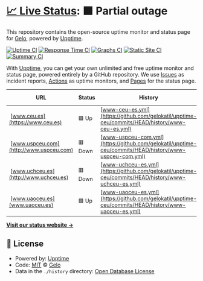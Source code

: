 # [📈 Live Status](https://gelokatil.github.io/upptime-ceu): <!--live status--> **🟧 Partial outage**

This repository contains the open-source uptime monitor and status page for [Gelo](https://gelokatil.github.io/upptime-ceu), powered by [Upptime](https://github.com/upptime/upptime).

[![Uptime CI](https://github.com/gelokatil/upptime-ceu/workflows/Uptime%20CI/badge.svg)](https://github.com/gelokatil/upptime-ceu/actions?query=workflow%3A%22Uptime+CI%22)
[![Response Time CI](https://github.com/gelokatil/upptime-ceu/workflows/Response%20Time%20CI/badge.svg)](https://github.com/gelokatil/upptime-ceu/actions?query=workflow%3A%22Response+Time+CI%22)
[![Graphs CI](https://github.com/gelokatil/upptime-ceu/workflows/Graphs%20CI/badge.svg)](https://github.com/gelokatil/upptime-ceu/actions?query=workflow%3A%22Graphs+CI%22)
[![Static Site CI](https://github.com/gelokatil/upptime-ceu/workflows/Static%20Site%20CI/badge.svg)](https://github.com/gelokatil/upptime-ceu/actions?query=workflow%3A%22Static+Site+CI%22)
[![Summary CI](https://github.com/gelokatil/upptime-ceu/workflows/Summary%20CI/badge.svg)](https://github.com/gelokatil/upptime-ceu/actions?query=workflow%3A%22Summary+CI%22)

With [Upptime](https://upptime.js.org), you can get your own unlimited and free uptime monitor and status page, powered entirely by a GitHub repository. We use [Issues](https://github.com/gelokatil/upptime-ceu/issues) as incident reports, [Actions](https://github.com/gelokatil/upptime-ceu/actions) as uptime monitors, and [Pages](https://gelokatil.github.io/upptime-ceu) for the status page.

<!--start: status pages-->
<!-- This summary is generated by Upptime (https://github.com/upptime/upptime) -->
<!-- Do not edit this manually, your changes will be overwritten -->
<!-- prettier-ignore -->
| URL | Status | History | Response Time | Uptime |
| --- | ------ | ------- | ------------- | ------ |
| <img alt="" src="https://favicons.githubusercontent.com/www.ceu.es" height="13"> [www.ceu.es](https://www.ceu.es) | 🟩 Up | [www-ceu-es.yml](https://github.com/gelokatil/upptime-ceu/commits/HEAD/history/www-ceu-es.yml) | <details><summary><img alt="Response time graph" src="./graphs/www-ceu-es/response-time-week.png" height="20"> 2403ms</summary><br><a href="https://gelokatil.github.io/upptime-ceu/history/www-ceu-es"><img alt="Response time 2403" src="https://img.shields.io/endpoint?url=https%3A%2F%2Fraw.githubusercontent.com%2Fgelokatil%2Fupptime-ceu%2FHEAD%2Fapi%2Fwww-ceu-es%2Fresponse-time.json"></a><br><a href="https://gelokatil.github.io/upptime-ceu/history/www-ceu-es"><img alt="24-hour response time 2403" src="https://img.shields.io/endpoint?url=https%3A%2F%2Fraw.githubusercontent.com%2Fgelokatil%2Fupptime-ceu%2FHEAD%2Fapi%2Fwww-ceu-es%2Fresponse-time-day.json"></a><br><a href="https://gelokatil.github.io/upptime-ceu/history/www-ceu-es"><img alt="7-day response time 2403" src="https://img.shields.io/endpoint?url=https%3A%2F%2Fraw.githubusercontent.com%2Fgelokatil%2Fupptime-ceu%2FHEAD%2Fapi%2Fwww-ceu-es%2Fresponse-time-week.json"></a><br><a href="https://gelokatil.github.io/upptime-ceu/history/www-ceu-es"><img alt="30-day response time 2403" src="https://img.shields.io/endpoint?url=https%3A%2F%2Fraw.githubusercontent.com%2Fgelokatil%2Fupptime-ceu%2FHEAD%2Fapi%2Fwww-ceu-es%2Fresponse-time-month.json"></a><br><a href="https://gelokatil.github.io/upptime-ceu/history/www-ceu-es"><img alt="1-year response time 2403" src="https://img.shields.io/endpoint?url=https%3A%2F%2Fraw.githubusercontent.com%2Fgelokatil%2Fupptime-ceu%2FHEAD%2Fapi%2Fwww-ceu-es%2Fresponse-time-year.json"></a></details> | <details><summary><a href="https://gelokatil.github.io/upptime-ceu/history/www-ceu-es">100.00%</a></summary><a href="https://gelokatil.github.io/upptime-ceu/history/www-ceu-es"><img alt="All-time uptime 100.00%" src="https://img.shields.io/endpoint?url=https%3A%2F%2Fraw.githubusercontent.com%2Fgelokatil%2Fupptime-ceu%2FHEAD%2Fapi%2Fwww-ceu-es%2Fuptime.json"></a><br><a href="https://gelokatil.github.io/upptime-ceu/history/www-ceu-es"><img alt="24-hour uptime 100.00%" src="https://img.shields.io/endpoint?url=https%3A%2F%2Fraw.githubusercontent.com%2Fgelokatil%2Fupptime-ceu%2FHEAD%2Fapi%2Fwww-ceu-es%2Fuptime-day.json"></a><br><a href="https://gelokatil.github.io/upptime-ceu/history/www-ceu-es"><img alt="7-day uptime 100.00%" src="https://img.shields.io/endpoint?url=https%3A%2F%2Fraw.githubusercontent.com%2Fgelokatil%2Fupptime-ceu%2FHEAD%2Fapi%2Fwww-ceu-es%2Fuptime-week.json"></a><br><a href="https://gelokatil.github.io/upptime-ceu/history/www-ceu-es"><img alt="30-day uptime 100.00%" src="https://img.shields.io/endpoint?url=https%3A%2F%2Fraw.githubusercontent.com%2Fgelokatil%2Fupptime-ceu%2FHEAD%2Fapi%2Fwww-ceu-es%2Fuptime-month.json"></a><br><a href="https://gelokatil.github.io/upptime-ceu/history/www-ceu-es"><img alt="1-year uptime 100.00%" src="https://img.shields.io/endpoint?url=https%3A%2F%2Fraw.githubusercontent.com%2Fgelokatil%2Fupptime-ceu%2FHEAD%2Fapi%2Fwww-ceu-es%2Fuptime-year.json"></a></details>
| <img alt="" src="https://favicons.githubusercontent.com/www.uspceu.com" height="13"> [www.uspceu.com](http://www.uspceu.com) | 🟥 Down | [www-uspceu-com.yml](https://github.com/gelokatil/upptime-ceu/commits/HEAD/history/www-uspceu-com.yml) | <details><summary><img alt="Response time graph" src="./graphs/www-uspceu-com/response-time-week.png" height="20"> 0ms</summary><br><a href="https://gelokatil.github.io/upptime-ceu/history/www-uspceu-com"><img alt="Response time 0" src="https://img.shields.io/endpoint?url=https%3A%2F%2Fraw.githubusercontent.com%2Fgelokatil%2Fupptime-ceu%2FHEAD%2Fapi%2Fwww-uspceu-com%2Fresponse-time.json"></a><br><a href="https://gelokatil.github.io/upptime-ceu/history/www-uspceu-com"><img alt="24-hour response time 0" src="https://img.shields.io/endpoint?url=https%3A%2F%2Fraw.githubusercontent.com%2Fgelokatil%2Fupptime-ceu%2FHEAD%2Fapi%2Fwww-uspceu-com%2Fresponse-time-day.json"></a><br><a href="https://gelokatil.github.io/upptime-ceu/history/www-uspceu-com"><img alt="7-day response time 0" src="https://img.shields.io/endpoint?url=https%3A%2F%2Fraw.githubusercontent.com%2Fgelokatil%2Fupptime-ceu%2FHEAD%2Fapi%2Fwww-uspceu-com%2Fresponse-time-week.json"></a><br><a href="https://gelokatil.github.io/upptime-ceu/history/www-uspceu-com"><img alt="30-day response time 0" src="https://img.shields.io/endpoint?url=https%3A%2F%2Fraw.githubusercontent.com%2Fgelokatil%2Fupptime-ceu%2FHEAD%2Fapi%2Fwww-uspceu-com%2Fresponse-time-month.json"></a><br><a href="https://gelokatil.github.io/upptime-ceu/history/www-uspceu-com"><img alt="1-year response time 0" src="https://img.shields.io/endpoint?url=https%3A%2F%2Fraw.githubusercontent.com%2Fgelokatil%2Fupptime-ceu%2FHEAD%2Fapi%2Fwww-uspceu-com%2Fresponse-time-year.json"></a></details> | <details><summary><a href="https://gelokatil.github.io/upptime-ceu/history/www-uspceu-com">0.87%</a></summary><a href="https://gelokatil.github.io/upptime-ceu/history/www-uspceu-com"><img alt="All-time uptime 0.87%" src="https://img.shields.io/endpoint?url=https%3A%2F%2Fraw.githubusercontent.com%2Fgelokatil%2Fupptime-ceu%2FHEAD%2Fapi%2Fwww-uspceu-com%2Fuptime.json"></a><br><a href="https://gelokatil.github.io/upptime-ceu/history/www-uspceu-com"><img alt="24-hour uptime 0.87%" src="https://img.shields.io/endpoint?url=https%3A%2F%2Fraw.githubusercontent.com%2Fgelokatil%2Fupptime-ceu%2FHEAD%2Fapi%2Fwww-uspceu-com%2Fuptime-day.json"></a><br><a href="https://gelokatil.github.io/upptime-ceu/history/www-uspceu-com"><img alt="7-day uptime 0.87%" src="https://img.shields.io/endpoint?url=https%3A%2F%2Fraw.githubusercontent.com%2Fgelokatil%2Fupptime-ceu%2FHEAD%2Fapi%2Fwww-uspceu-com%2Fuptime-week.json"></a><br><a href="https://gelokatil.github.io/upptime-ceu/history/www-uspceu-com"><img alt="30-day uptime 0.87%" src="https://img.shields.io/endpoint?url=https%3A%2F%2Fraw.githubusercontent.com%2Fgelokatil%2Fupptime-ceu%2FHEAD%2Fapi%2Fwww-uspceu-com%2Fuptime-month.json"></a><br><a href="https://gelokatil.github.io/upptime-ceu/history/www-uspceu-com"><img alt="1-year uptime 0.87%" src="https://img.shields.io/endpoint?url=https%3A%2F%2Fraw.githubusercontent.com%2Fgelokatil%2Fupptime-ceu%2FHEAD%2Fapi%2Fwww-uspceu-com%2Fuptime-year.json"></a></details>
| <img alt="" src="https://favicons.githubusercontent.com/www.uchceu.es" height="13"> [www.uchceu.es](http://www.uchceu.es) | 🟥 Down | [www-uchceu-es.yml](https://github.com/gelokatil/upptime-ceu/commits/HEAD/history/www-uchceu-es.yml) | <details><summary><img alt="Response time graph" src="./graphs/www-uchceu-es/response-time-week.png" height="20"> 0ms</summary><br><a href="https://gelokatil.github.io/upptime-ceu/history/www-uchceu-es"><img alt="Response time 0" src="https://img.shields.io/endpoint?url=https%3A%2F%2Fraw.githubusercontent.com%2Fgelokatil%2Fupptime-ceu%2FHEAD%2Fapi%2Fwww-uchceu-es%2Fresponse-time.json"></a><br><a href="https://gelokatil.github.io/upptime-ceu/history/www-uchceu-es"><img alt="24-hour response time 0" src="https://img.shields.io/endpoint?url=https%3A%2F%2Fraw.githubusercontent.com%2Fgelokatil%2Fupptime-ceu%2FHEAD%2Fapi%2Fwww-uchceu-es%2Fresponse-time-day.json"></a><br><a href="https://gelokatil.github.io/upptime-ceu/history/www-uchceu-es"><img alt="7-day response time 0" src="https://img.shields.io/endpoint?url=https%3A%2F%2Fraw.githubusercontent.com%2Fgelokatil%2Fupptime-ceu%2FHEAD%2Fapi%2Fwww-uchceu-es%2Fresponse-time-week.json"></a><br><a href="https://gelokatil.github.io/upptime-ceu/history/www-uchceu-es"><img alt="30-day response time 0" src="https://img.shields.io/endpoint?url=https%3A%2F%2Fraw.githubusercontent.com%2Fgelokatil%2Fupptime-ceu%2FHEAD%2Fapi%2Fwww-uchceu-es%2Fresponse-time-month.json"></a><br><a href="https://gelokatil.github.io/upptime-ceu/history/www-uchceu-es"><img alt="1-year response time 0" src="https://img.shields.io/endpoint?url=https%3A%2F%2Fraw.githubusercontent.com%2Fgelokatil%2Fupptime-ceu%2FHEAD%2Fapi%2Fwww-uchceu-es%2Fresponse-time-year.json"></a></details> | <details><summary><a href="https://gelokatil.github.io/upptime-ceu/history/www-uchceu-es">0.37%</a></summary><a href="https://gelokatil.github.io/upptime-ceu/history/www-uchceu-es"><img alt="All-time uptime 0.37%" src="https://img.shields.io/endpoint?url=https%3A%2F%2Fraw.githubusercontent.com%2Fgelokatil%2Fupptime-ceu%2FHEAD%2Fapi%2Fwww-uchceu-es%2Fuptime.json"></a><br><a href="https://gelokatil.github.io/upptime-ceu/history/www-uchceu-es"><img alt="24-hour uptime 0.37%" src="https://img.shields.io/endpoint?url=https%3A%2F%2Fraw.githubusercontent.com%2Fgelokatil%2Fupptime-ceu%2FHEAD%2Fapi%2Fwww-uchceu-es%2Fuptime-day.json"></a><br><a href="https://gelokatil.github.io/upptime-ceu/history/www-uchceu-es"><img alt="7-day uptime 0.37%" src="https://img.shields.io/endpoint?url=https%3A%2F%2Fraw.githubusercontent.com%2Fgelokatil%2Fupptime-ceu%2FHEAD%2Fapi%2Fwww-uchceu-es%2Fuptime-week.json"></a><br><a href="https://gelokatil.github.io/upptime-ceu/history/www-uchceu-es"><img alt="30-day uptime 0.37%" src="https://img.shields.io/endpoint?url=https%3A%2F%2Fraw.githubusercontent.com%2Fgelokatil%2Fupptime-ceu%2FHEAD%2Fapi%2Fwww-uchceu-es%2Fuptime-month.json"></a><br><a href="https://gelokatil.github.io/upptime-ceu/history/www-uchceu-es"><img alt="1-year uptime 0.37%" src="https://img.shields.io/endpoint?url=https%3A%2F%2Fraw.githubusercontent.com%2Fgelokatil%2Fupptime-ceu%2FHEAD%2Fapi%2Fwww-uchceu-es%2Fuptime-year.json"></a></details>
| <img alt="" src="https://favicons.githubusercontent.com/null" height="13"> [www.uaoceu.es](www.uaoceu.es) | 🟩 Up | [www-uaoceu-es.yml](https://github.com/gelokatil/upptime-ceu/commits/HEAD/history/www-uaoceu-es.yml) | <details><summary><img alt="Response time graph" src="./graphs/www-uaoceu-es/response-time-week.png" height="20"> 1214ms</summary><br><a href="https://gelokatil.github.io/upptime-ceu/history/www-uaoceu-es"><img alt="Response time 1214" src="https://img.shields.io/endpoint?url=https%3A%2F%2Fraw.githubusercontent.com%2Fgelokatil%2Fupptime-ceu%2FHEAD%2Fapi%2Fwww-uaoceu-es%2Fresponse-time.json"></a><br><a href="https://gelokatil.github.io/upptime-ceu/history/www-uaoceu-es"><img alt="24-hour response time 1214" src="https://img.shields.io/endpoint?url=https%3A%2F%2Fraw.githubusercontent.com%2Fgelokatil%2Fupptime-ceu%2FHEAD%2Fapi%2Fwww-uaoceu-es%2Fresponse-time-day.json"></a><br><a href="https://gelokatil.github.io/upptime-ceu/history/www-uaoceu-es"><img alt="7-day response time 1214" src="https://img.shields.io/endpoint?url=https%3A%2F%2Fraw.githubusercontent.com%2Fgelokatil%2Fupptime-ceu%2FHEAD%2Fapi%2Fwww-uaoceu-es%2Fresponse-time-week.json"></a><br><a href="https://gelokatil.github.io/upptime-ceu/history/www-uaoceu-es"><img alt="30-day response time 1214" src="https://img.shields.io/endpoint?url=https%3A%2F%2Fraw.githubusercontent.com%2Fgelokatil%2Fupptime-ceu%2FHEAD%2Fapi%2Fwww-uaoceu-es%2Fresponse-time-month.json"></a><br><a href="https://gelokatil.github.io/upptime-ceu/history/www-uaoceu-es"><img alt="1-year response time 1214" src="https://img.shields.io/endpoint?url=https%3A%2F%2Fraw.githubusercontent.com%2Fgelokatil%2Fupptime-ceu%2FHEAD%2Fapi%2Fwww-uaoceu-es%2Fresponse-time-year.json"></a></details> | <details><summary><a href="https://gelokatil.github.io/upptime-ceu/history/www-uaoceu-es">100.00%</a></summary><a href="https://gelokatil.github.io/upptime-ceu/history/www-uaoceu-es"><img alt="All-time uptime 100.00%" src="https://img.shields.io/endpoint?url=https%3A%2F%2Fraw.githubusercontent.com%2Fgelokatil%2Fupptime-ceu%2FHEAD%2Fapi%2Fwww-uaoceu-es%2Fuptime.json"></a><br><a href="https://gelokatil.github.io/upptime-ceu/history/www-uaoceu-es"><img alt="24-hour uptime 100.00%" src="https://img.shields.io/endpoint?url=https%3A%2F%2Fraw.githubusercontent.com%2Fgelokatil%2Fupptime-ceu%2FHEAD%2Fapi%2Fwww-uaoceu-es%2Fuptime-day.json"></a><br><a href="https://gelokatil.github.io/upptime-ceu/history/www-uaoceu-es"><img alt="7-day uptime 100.00%" src="https://img.shields.io/endpoint?url=https%3A%2F%2Fraw.githubusercontent.com%2Fgelokatil%2Fupptime-ceu%2FHEAD%2Fapi%2Fwww-uaoceu-es%2Fuptime-week.json"></a><br><a href="https://gelokatil.github.io/upptime-ceu/history/www-uaoceu-es"><img alt="30-day uptime 100.00%" src="https://img.shields.io/endpoint?url=https%3A%2F%2Fraw.githubusercontent.com%2Fgelokatil%2Fupptime-ceu%2FHEAD%2Fapi%2Fwww-uaoceu-es%2Fuptime-month.json"></a><br><a href="https://gelokatil.github.io/upptime-ceu/history/www-uaoceu-es"><img alt="1-year uptime 100.00%" src="https://img.shields.io/endpoint?url=https%3A%2F%2Fraw.githubusercontent.com%2Fgelokatil%2Fupptime-ceu%2FHEAD%2Fapi%2Fwww-uaoceu-es%2Fuptime-year.json"></a></details>

<!--end: status pages-->

[**Visit our status website →**](https://gelokatil.github.io/upptime-ceu)

## 📄 License

- Powered by: [Upptime](https://github.com/upptime/upptime)
- Code: [MIT](./LICENSE) © [Gelo](https://gelokatil.github.io/upptime-ceu)
- Data in the `./history` directory: [Open Database License](https://opendatacommons.org/licenses/odbl/1-0/)
